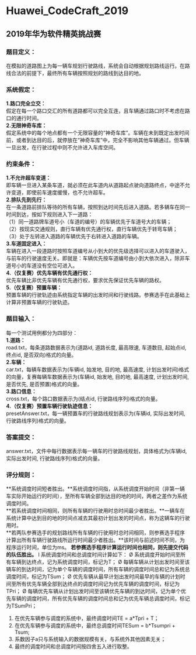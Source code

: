 # Huawei_CodeCraft_2019 
## 2019年华为软件精英挑战赛

### 题目定义：
在模拟的道路图上为每一辆车规划行驶路线，系统会自动根据规划路线运行。在路线合法的前提下，最终所有车辆按照规划的路线到达目的地。

### 系统假定：
**1.路口完全立交：**  
假定在每一个路口交汇的所有道路都可以完全互连，且车辆通过路口时不考虑在路口的通行时间。  
**2.无限神奇车库：**  
假定系统中的每个地点都有一个无限容量的“神奇车库”。车辆在未到既定出发时间前，或者到达目的后，就停放在“神奇车库”中，完全不影响其他车辆通过。但车辆一旦出发，在行驶过程中则不允许进入车库空间。

### 约束条件：
**1.不允许超车变道：**  
即车辆一旦进入某条车道，就必须在此车道内从道路起点驶向道路终点，中途不允许变道，即使前车速度缓慢，也不允许超车。  
**2.排队先到先行：**  
在一条道路前排队等待的所有车辆，按照到达时间先后进入道路。若多辆车在同一时间到达，按如下规则进入下一道路：  
（1）同一道路牌车道号小（车道的编号）的车辆优先于车道号大的车辆；  
（2）按现实交通规则，直行车辆有优先通行权，直行车辆优先于转弯车辆；  
（3）处于左转进入道路的车辆优先于右转进入道路的车辆。  
**3.车道固定进入：**  
车辆在进入一段道路时按照车道编号从小到大的优先级选择可以进入的车道驶入，与前车的行驶速度无关。即就是：车辆优先按车道编号由小到大依次进入，除非车道号小的车道没有空位可进入。  
**4.（仅复赛）优先车辆有优先通行权：**  
优先车辆比非优先车辆有优先通行权，要求优先保证优先车辆的路权。  
**5.（仅复赛）预置车辆：**  
预置车辆的行驶轨迹由系统指定车辆的出发时间和行驶线路。参赛选手在此基础上计算非预置车辆的行驶轨迹。  

### 题目输入：
每一个测试用例都分为四部分：  
**1.道路：**  
road.txt，每条道路数据表示为(道路id, 道路长度, 最高限速, 车道数目, 起始点id, 终点id, 是否双向)格式的向量。  
**2.车辆：**  
car.txt，每辆车数据表示为(车辆id, 始发地, 目的地, 最高速度, 计划出发时间)格式的向量，复赛每辆车数据表示为(车辆id, 始发地, 目的地, 最高速度, 计划出发时间, 是否优先, 是否预置)格式的向量。  
**3.路口信息：**  
cross.txt，每个路口数据表示为(结点id, 行驶路线序列)格式的向量。  
**4.（仅复赛）预置车辆行驶轨迹信息：**  
presetAnswer.txt，每一辆预置车的行驶路线规划表示为(车辆id, 实际出发时间, 行驶路线序列)格式的向量。  


### 答案提交：
answer.txt，文件中每行数据表示每一辆车的行驶路线规划，具体格式为(车辆id, 实际出发时间, 行驶路线序列)格式的向量。

### 评分规则：
**系统调度时间短者胜出。**系统调度时间指，从系统调度开始时间（非第一辆车实际开始运行的时间），至所有车辆全部到达目的地的时间，两者之差作为系统调度时间。  
**若系统调度时间相同，则所有车辆的行驶用时总时间最少者胜出。**一辆车在系统计算中达到目的地的时间点减去其最初计划出发的时间点，称为这辆车的行驶用时。  
**若两队参赛选手的规划路线所有车辆的行驶用时总时间相同，则参赛选手程序计算出所有车辆行驶路线所运行时间最少者胜出。**该时间与前述时间不同，为程序运行时间，单位为ms。
**若参赛选手程序计算运行时间也相同，则先提交代码的队伍胜出。**
l 系统调度时间和总调度时间计算如下：
Ø 系统调度开始时间至所有车辆到达终点，记为系统调度时间，标记为T；
Ø 每辆车辆从计划出发时间至该辆车的到达时间，记为单个车辆的调度时间，所有车辆的调度时间总和记为系统总调度时间，标记为TSum；
Ø 优先车辆从最早计划出发时间最早的车辆的计划时间至所有优先车辆全部到达终点的调度时间记为优先车辆的调度时间，标记为TPri；
Ø 每辆优先车辆从计划出发时间至该辆优先车辆的到达时间，记为单个优先车辆的调度时间，所有优先车辆的调度时间总和记为优先车辆总调度时间，标记为TSumPri；
1) 在优先车辆参与调度的系统中，最终调度时间TE = a*Tpri + T；
2) 在优先车辆参与调度的系统中，最终总调度时间TESum = b*Tsumpri + Tsum;
3) 系数因子a只与系统输入的数据规模有关，与系统外其他因素无关；
4) 最终的调度时间和总调度时间按四舍五入进行取整。
